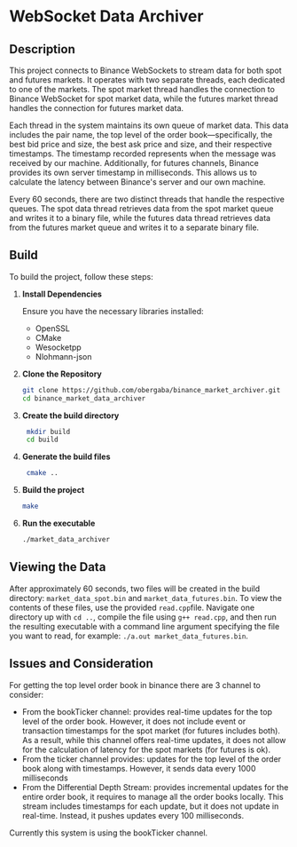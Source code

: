 # WebSocket Data Archiver

## Description

This project connects to Binance WebSockets to stream data for both spot and futures markets. It operates with two separate threads, each dedicated to one of the markets. The spot market thread handles the connection to Binance WebSocket for spot market data, while the futures market thread handles the connection for futures market data.

Each thread in the system maintains its own queue of market data. This data includes the pair name, the top level of the order book—specifically, the best bid price and size, the best ask price and size, and their respective timestamps. The timestamp recorded represents when the message was received by our machine. Additionally, for futures channels, Binance provides its own server timestamp in milliseconds. This allows us to calculate the latency between Binance's server and our own machine.

Every 60 seconds, there are two distinct threads that handle the respective queues. The spot data thread retrieves data from the spot market queue and writes it to a binary file, while the futures data thread retrieves data from the futures market queue and writes it to a separate binary file.

## Build

To build the project, follow these steps:

1. **Install Dependencies**

   Ensure you have the necessary libraries installed:
   - OpenSSL
   - CMake
   - Wesocketpp
   - Nlohmann-json

2. **Clone the Repository**
   ```sh
   git clone https://github.com/obergaba/binance_market_archiver.git
   cd binance_market_data_archiver
3. **Create the build directory**
   ```sh
    mkdir build
    cd build
4. **Generate the build files**
   ```sh
    cmake ..
5. **Build the project**
    ```sh
    make
6. **Run the executable**
    ```sh
    ./market_data_archiver

## Viewing the Data

After approximately 60 seconds, two files will be created in the build directory: ```market_data_spot.bin``` and ```market_data_futures.bin```. To view the contents of these files, use the provided ```read.cpp```file. Navigate one directory up with ```cd ..```, compile the file using ```g++ read.cpp```, and then run the resulting executable with a command line argument specifying the file you want to read, for example: ```./a.out market_data_futures.bin```.

## Issues and Consideration

For getting the top level order book in binance there are 3 channel to consider:
* From the bookTicker channel: provides real-time updates for the top level of the order book. However, it does not include event or transaction timestamps for the spot market (for futures includes both). As a result, while this channel offers real-time updates, it does not allow for the calculation of latency for the spot markets (for futures is ok).
* From the ticker channel provides: updates for the top level of the order book along with timestamps. However, it sends data every 1000 milliseconds 
* From the Differential Depth Stream: provides incremental updates for the entire order book, it requires to manage all the order books locally. This stream includes timestamps for each update, but it does not update in real-time. Instead, it pushes updates every 100 milliseconds.

Currently this system is using the bookTicker channel.